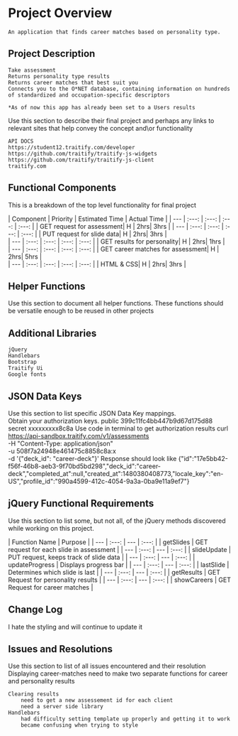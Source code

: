 

# Project Overview
	An application that finds career matches based on personality type.

## Project Description

	Take assessment
	Returns personality type results
	Returns career matches that best suit you
	Connects you to the O*NET database, containing information on hundreds of standardized and occupation-specific descriptors

	*As of now this app has already been set to a Users results

Use this section to describe their final project and perhaps any links to relevant sites that help convey the concept and\or functionality

	API DOCS
	https://student12.traitify.com/developer 
	https://github.com/traitify/traitify-js-widgets
	https://github.com/traitify/traitify-js-client
	traitify.com

## Functional Components

This is a breakdown of the top level functionality for final project

| Component | Priority | Estimated Time | Actual Time |
| --- | :---: |  :---: | :---: | :---: |
| GET request for assessment| H | 2hrs| 3hrs | 
| --- | :---: |  :---: | :---: | :---: |
| PUT request for slide data| H | 2hrs| 3hrs |  
| --- | :---: |  :---: | :---: | :---: |
| GET results for personality| H | 2hrs| 1hrs |  
| --- | :---: |  :---: | :---: | :---: |
| GET career matches for assessment| H | 2hrs| 5hrs |   
| --- | :---: |  :---: | :---: | :---: |
| HTML & CSS| H | 2hrs| 3hrs |  

## Helper Functions
Use this section to document all helper functions. These functions should be versatile enough to be reused in other projects

## Additional Libraries
	jQuery
	Handlebars
	Bootstrap
	Traitify Ui
	Google fonts

## JSON Data Keys
 Use this section to list specific JSON Data Key mappings.  
 	Obtain your authorization keys.
 		public     399c11fc4bb447b9d67d175d88
		secret    xxxxxxxxx8c8a
	Use code in terminal to get authorization results
      curl https://api-sandbox.traitify.com/v1/assessments \
		-H "Content-Type: application/json" \
		-u 508f7a24948e461475c8858c8a:x \
		-d '{"deck_id": "career-deck"}'
    Response should look like
    	{"id":"17e5bb42-f56f-46b8-aeb3-9f70bd5bd298","deck_id":"career-deck","completed_at":null,"created_at":1480380408773,"locale_key":"en-US","profile_id":"990a4599-412c-4054-9a3a-0ba9e11a9ef7"}

## jQuery Functional Requirements
 Use this section to list some, but not all, of the jQuery methods discovered while working on this project.

| Function Name | Purpose |
| --- | :---: | --- | :---: |
| getSlides	 | GET request for each slide in assessment |
| --- | :---: | --- | :---: |
| slideUpdate |	PUT request, keeps track of slide data |
| --- | :---: | --- | :---: |
| updateProgress | Displays progress bar |
| --- | :---: | --- | :---: |
| lastSlide	| Determines which slide is last |
| --- | :---: | --- | :---: |
| getResults | GET Request for personality results |
| --- | :---: | --- | :---: |
| showCareers |	GET Request for career matches |


## Change Log
 I hate the styling and will continue to update it

## Issues and Resolutions
 Use this section to list of all issues encountered and their resolution
	Displaying career-matches
		need to make two separate functions for career and personality results

	Clearing results
		need to get a new assessement id for each client
		need a server side library
	Handlebars
		had difficulty setting template up properly and getting it to work
		became confusing when trying to style


